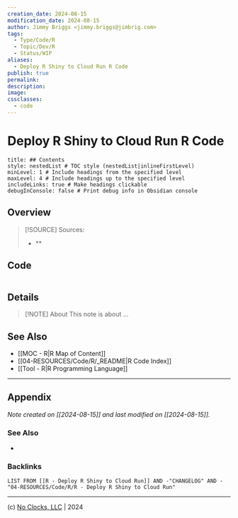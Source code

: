 ```yaml
---
creation_date: 2024-08-15
modification_date: 2024-08-15
author: Jimmy Briggs <jimmy.briggs@jimbrig.com>
tags:
  - Type/Code/R
  - Topic/Dev/R
  - Status/WIP
aliases:
  - Deploy R Shiny to Cloud Run R Code
publish: true
permalink:
description:
image:
cssclasses:
  - code
---
```


# Deploy R Shiny to Cloud Run R Code

```table-of-contents
title: ## Contents 
style: nestedList # TOC style (nestedList|inlineFirstLevel)
minLevel: 1 # Include headings from the specified level
maxLevel: 4 # Include headings up to the specified level
includeLinks: true # Make headings clickable
debugInConsole: false # Print debug info in Obsidian console
```

## Overview

> [!SOURCE] Sources:
> - **

## Code

```R

```

## Details

> [!NOTE] About
> This note is about ...

## See Also

- [[MOC - R|R Map of Content]]
- [[04-RESOURCES/Code/R/_README|R Code Index]]
- [[Tool - R|R Programming Language]]

***

## Appendix

*Note created on [[2024-08-15]] and last modified on [[2024-08-15]].*

### See Also

- 

### Backlinks

```dataview
LIST FROM [[R - Deploy R Shiny to Cloud Run]] AND -"CHANGELOG" AND -"04-RESOURCES/Code/R/R - Deploy R Shiny to Cloud Run"
```

***

(c) [No Clocks, LLC](https://github.com/noclocks) | 2024